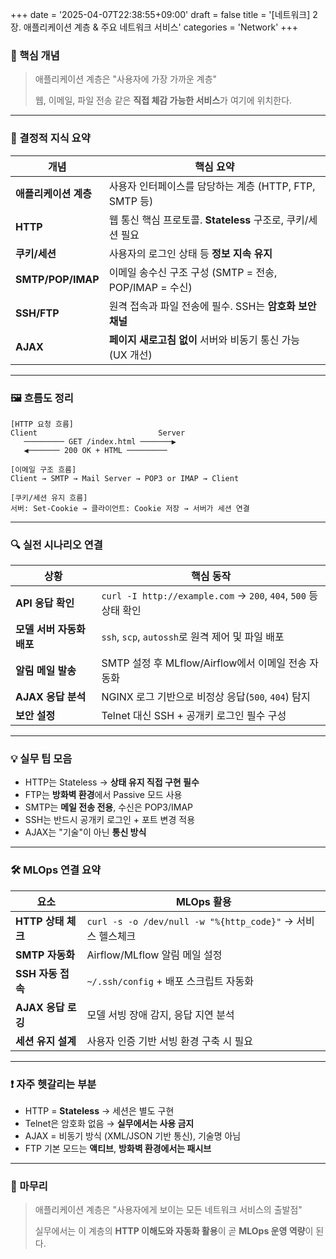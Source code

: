 +++
date = '2025-04-07T22:38:55+09:00'
draft = false
title = '[네트워크] 2장. 애플리케이션 계층 & 주요 네트워크 서비스'
categories = 'Network'
+++

### 📌 핵심 개념

> 애플리케이션 계층은 "사용자에 가장 가까운 계층"
> 
> 
> 웹, 이메일, 파일 전송 같은 **직접 체감 가능한 서비스**가 여기에 위치한다.
> 

---

### 🧠 결정적 지식 요약

| 개념 | 핵심 요약 |
| --- | --- |
| **애플리케이션 계층** | 사용자 인터페이스를 담당하는 계층 (HTTP, FTP, SMTP 등) |
| **HTTP** | 웹 통신 핵심 프로토콜. **Stateless** 구조로, 쿠키/세션 필요 |
| **쿠키/세션** | 사용자의 로그인 상태 등 **정보 지속 유지** |
| **SMTP/POP/IMAP** | 이메일 송수신 구조 구성 (SMTP = 전송, POP/IMAP = 수신) |
| **SSH/FTP** | 원격 접속과 파일 전송에 필수. SSH는 **암호화 보안 채널** |
| **AJAX** | **페이지 새로고침 없이** 서버와 비동기 통신 가능 (UX 개선) |

---

### 🖼️ 흐름도 정리

```
[HTTP 요청 흐름]
Client                           Server
   ───────── GET /index.html ───────▶
   ◀─────── 200 OK + HTML ─────────

[이메일 구조 흐름]
Client → SMTP → Mail Server → POP3 or IMAP → Client

[쿠키/세션 유지 흐름]
서버: Set-Cookie → 클라이언트: Cookie 저장 → 서버가 세션 연결

```

---

### 🔍 실전 시나리오 연결

| 상황 | 핵심 동작 |
| --- | --- |
| **API 응답 확인** | `curl -I http://example.com` → `200`, `404`, `500` 등 상태 확인 |
| **모델 서버 자동화 배포** | `ssh`, `scp`, `autossh`로 원격 제어 및 파일 배포 |
| **알림 메일 발송** | SMTP 설정 후 MLflow/Airflow에서 이메일 전송 자동화 |
| **AJAX 응답 분석** | NGINX 로그 기반으로 비정상 응답(`500`, `404`) 탐지 |
| **보안 설정** | Telnet 대신 SSH + 공개키 로그인 필수 구성 |

---

### 💡 실무 팁 모음

- HTTP는 Stateless → **상태 유지 직접 구현 필수**
- FTP는 **방화벽 환경**에서 Passive 모드 사용
- SMTP는 **메일 전송 전용**, 수신은 POP3/IMAP
- SSH는 반드시 공개키 로그인 + 포트 변경 적용
- AJAX는 "기술"이 아닌 **통신 방식**

---

### 🛠️ MLOps 연결 요약

| 요소 | MLOps 활용 |
| --- | --- |
| **HTTP 상태 체크** | `curl -s -o /dev/null -w "%{http_code}"` → 서비스 헬스체크 |
| **SMTP 자동화** | Airflow/MLflow 알림 메일 설정 |
| **SSH 자동 접속** | `~/.ssh/config` + 배포 스크립트 자동화 |
| **AJAX 응답 로깅** | 모델 서빙 장애 감지, 응답 지연 분석 |
| **세션 유지 설계** | 사용자 인증 기반 서빙 환경 구축 시 필요 |

---

### ❗ 자주 헷갈리는 부분

- HTTP = **Stateless** → 세션은 별도 구현
- Telnet은 암호화 없음 → **실무에서는 사용 금지**
- AJAX = 비동기 방식 (XML/JSON 기반 통신), 기술명 아님
- FTP 기본 모드는 **액티브**, **방화벽 환경에서는 패시브**

---

### 🏁 마무리

> 애플리케이션 계층은 "사용자에게 보이는 모든 네트워크 서비스의 출발점"
>
>
> 실무에서는 이 계층의 **HTTP 이해도와 자동화 활용**이 곧 **MLOps 운영 역량**이 된다.
